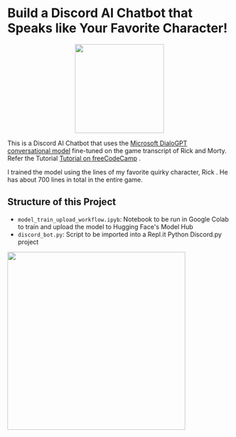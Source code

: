 # Build a Discord AI Chatbot that Speaks like Your Favorite Character!

<div align="center">
  <img src="https://github.com/hrugved06/ML-DL-Projects/blob/main/Discbot.ai/gif-demo/download.png" width=200>
</div>

This is a Discord AI Chatbot that uses the [Microsoft DialoGPT conversational model](https://huggingface.co/microsoft/DialoGPT-medium) fine-tuned on the game transcript of Rick and Morty. Refer the Tutorial [ Tutorial on freeCodeCamp](https://www.freecodecamp.org/news/discord-ai-chatbot/) .

I trained the model using the lines of my favorite quirky character, Rick . He has about 700 lines in total in the entire game.

## Structure of this Project

- `model_train_upload_workflow.ipyb`: Notebook to be run in Google Colab to train and upload the model to Hugging Face's Model Hub
- `discord_bot.py`: Script to be imported into a Repl.it Python Discord.py project

<img src="https://github.com/hrugved06/ML-DL-Projects/blob/main/Discbot.ai/gif-demo/giphy.gif" width=400><br>
